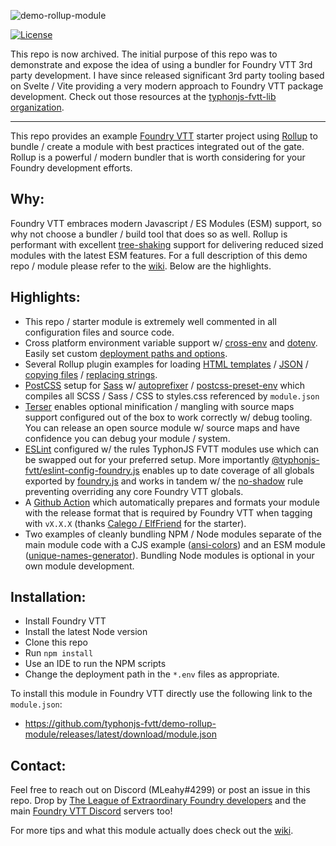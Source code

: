 ![demo-rollup-module](https://i.imgur.com/aj1n1L8.png)

[![License](https://img.shields.io/badge/license-MIT-yellowgreen.svg?style=plastic)](https://github.com/typhonjs-fvtt/demo-rollup-module/blob/main/LICENSE)

This repo is now archived. The initial purpose of this repo was to demonstrate and expose the idea of using a bundler 
for Foundry VTT 3rd party development. I have since released significant 3rd party tooling based on Svelte / Vite 
providing a very modern approach to Foundry VTT package development. Check out those resources at the 
[typhonjs-fvtt-lib organization](https://github.com/typhonjs-fvtt-lib).

----------

This repo provides an example [Foundry VTT](https://foundryvtt.com/) starter project using 
[Rollup](https://rollupjs.org) to bundle / create a module with best practices integrated out of the gate. Rollup is a 
powerful / modern bundler that is worth considering for your Foundry development efforts.

## Why:

Foundry VTT embraces modern Javascript / ES Modules (ESM) support, so why not choose a bundler / build tool that does so 
as well. Rollup is performant with excellent [tree-shaking](https://rollupjs.org/guide/en/#tree-shaking) support for 
delivering reduced sized modules with the latest ESM features. For a full description of this demo repo / module please 
refer to the [wiki](https://github.com/typhonjs-fvtt/demo-rollup-module/wiki). Below are the highlights.

## Highlights:

- This repo / starter module is extremely well commented in all configuration files and source code. 
- Cross platform environment variable support w/ [cross-env](https://www.npmjs.com/package/cross-env) and 
[dotenv](https://www.npmjs.com/package/dotenv-safe). Easily set custom 
[deployment paths and options](https://github.com/typhonjs-fvtt/demo-rollup-module/tree/main/env).
- Several Rollup plugin examples for loading [HTML templates](https://github.com/rollup/plugins/tree/master/packages/html) 
/ [JSON](https://github.com/rollup/plugins/tree/master/packages/json) / 
[copying files](https://www.npmjs.com/package/rollup-plugin-copy) / 
[replacing strings](https://github.com/rollup/plugins/tree/master/packages/replace).
- [PostCSS](https://postcss.org/) setup for [Sass](https://sass-lang.com/) w/ 
[autoprefixer](https://www.npmjs.com/package/autoprefixer) / 
[postcss-preset-env](https://www.npmjs.com/package/postcss-preset-env) which compiles all SCSS / Sass / CSS to 
styles.css referenced by `module.json`
- [Terser](https://www.npmjs.com/package/terser) enables optional minification / mangling with source maps support 
configured out of the box to work correctly w/ debug tooling. You can release an open source module w/ source maps and 
have confidence you can debug your module / system.
- [ESLint](https://eslint.org/) configured w/ the rules TyphonJS FVTT modules use which can be swapped out for your 
preferred setup. More importantly 
[@typhonjs-fvtt/eslint-config-foundry.js](https://www.npmjs.com/package/@typhonjs-fvtt/eslint-config-foundry.js) enables up to date 
coverage of all globals exported by [foundry.js](https://foundryvtt.com/api/foundry.js.html) and works in tandem w/ 
the [no-shadow](https://eslint.org/docs/rules/no-shadow) rule preventing overriding any core Foundry VTT globals.
- A [Github Action](https://github.com/features/actions) which automatically prepares and formats your module with the 
release format that is required by Foundry VTT when tagging with `vX.X.X` (thanks
[Calego / ElfFriend](https://github.com/ElfFriend-DnD/) for the starter).
- Two examples of cleanly bundling NPM / Node modules separate of the main module code with a CJS example 
([ansi-colors](https://www.npmjs.com/package/ansi-colors)) and an ESM module 
([unique-names-generator](https://www.npmjs.com/package/unique-names-generator)). Bundling Node modules is optional in 
your own module development.

## Installation:
- Install Foundry VTT
- Install the latest Node version
- Clone this repo
- Run `npm install`
- Use an IDE to run the NPM scripts
- Change the deployment path in the `*.env` files as appropriate.

To install this module in Foundry VTT directly use the following link to the `module.json`:
- https://github.com/typhonjs-fvtt/demo-rollup-module/releases/latest/download/module.json

## Contact:
Feel free to reach out on Discord (MLeahy#4299) or post an issue in this repo. Drop by 
[The League of Extraordinary Foundry developers](https://discord.gg/47ndUBqxC4) and the main 
[Foundry VTT Discord](https://discord.gg/foundryvtt) servers too! 

For more tips and what this module actually does check out the [wiki](https://github.com/typhonjs-fvtt/demo-rollup-module/wiki). 
